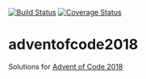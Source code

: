 [![Build Status](https://api.travis-ci.com/rehret/adventofcode2018.svg?branch=master)](https://travis-ci.com/rehret/adventofcode2018)
[![Coverage Status](https://coveralls.io/repos/github/rehret/adventofcode2018/badge.svg?branch=master)](https://coveralls.io/github/rehret/adventofcode2018?branch=master)

# adventofcode2018
Solutions for [Advent of Code 2018](http://adventofcode.com)
